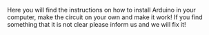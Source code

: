 Here you will find the instructions on how to install Arduino in your computer, make the circuit on your own and make it work! If you find something that it is not clear please inform us and we will fix it!